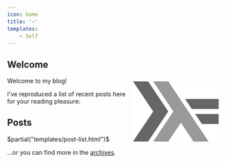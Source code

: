 ```yaml
---
icon: home
title: '~'
templates:
    - Self
---
```


## Welcome

<img src="/images/haskell-logo.png" style="float: right; margin: 10px;" />

Welcome to my blog!

I've reproduced a list of recent posts here for your reading pleasure:

## Posts
$partial("templates/post-list.html")$

…or you can find more in the <a href="/archive.html">archives</a>.
